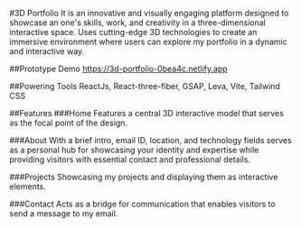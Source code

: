#3D Portfolio
It is an innovative and visually engaging platform designed to showcase an one's skills, work, and creativity in a three-dimensional interactive space. Uses cutting-edge 3D technologies to create an immersive environment where users can explore my portfolio in a dynamic and interactive way. 

##Prototype Demo
https://3d-portfolio-0bea4c.netlify.app

##Powering Tools
ReactJs, React-three-fiber, GSAP, Leva, Vite, Tailwind CSS

##Features
###Home 
Features a central 3D interactive model that serves as the focal point of the design.

###About
With a brief intro, email ID, location, and technology fields serves as a personal hub for showcasing your identity and expertise while providing visitors with essential contact and professional details.

###Projects
Showcasing my projects and displaying them as interactive elements.

###Contact 
Acts as a bridge for communication that enables visitors to send a message to my email.
